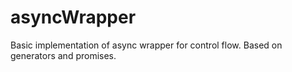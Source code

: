 # asyncWrapper
Basic implementation of async wrapper for control flow. Based on generators and promises.
